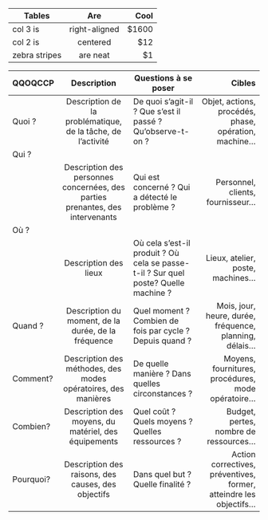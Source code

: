 
| Tables        | Are           | Cool  |
| ------------- |:-------------:| -----:|
| col 3 is      | right-aligned | $1600 |
| col 2 is      | centered      |   $12 |
| zebra stripes | are neat      |    $1 |



| QQOQCCP       |   Description | Questions à se poser |     Cibles        |
| ------------- |:-------------:| -------------------- |------------------:|
|Quoi ? |Description de la problématique, de la tâche, de l’activité |De quoi s’agit-il ? Que s’est il passé ? Qu’observe-t-on ? |Objet, actions, procédés, phase, opération, machine…|
|Qui ?|
||Description des personnes concernées, des parties prenantes, des intervenants |Qui est concerné ? Qui a détecté le problème ? |Personnel, clients, fournisseur…|
|Où ?|
||Description des lieux |Où cela s’est-il produit ? Où cela se passe-t-il ? Sur quel poste? Quelle machine ? |Lieux, atelier, poste, machines…|
|Quand ? |Description du moment, de la durée, de la fréquence |Quel moment ? Combien de fois par cycle ? Depuis quand ? |Mois, jour, heure, durée, fréquence, planning, délais…|
|Comment? |Description des méthodes, des modes opératoires, des manières |De quelle manière ? Dans quelles circonstances ? |Moyens, fournitures, procédures, mode opératoire…|
|Combien? |Description des moyens, du matériel, des équipements |Quel coût ? Quels moyens ? Quelles ressources ? |Budget, pertes, nombre de ressources…|
|Pourquoi? | Description des raisons, des causes, des objectifs |Dans quel but ? Quelle finalité ? |Action correctives, préventives, former, atteindre les objectifs…|

 
